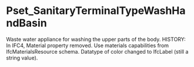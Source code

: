# Pset_SanitaryTerminalTypeWashHandBasin

Waste water appliance for washing the upper parts of the body. HISTORY: In IFC4, Material property removed. Use materials capabilities from IfcMaterialsResource schema. Datatype of color changed to IfcLabel (still a string value).
